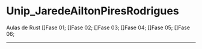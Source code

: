 # Unip_JaredeAiltonPiresRodrigues
 Aulas de Rust
 []Fase 01;
 []Fase 02;
 []Fase 03;
 []Fase 04;
 []Fase 05;
 []Fase 06;
____________________

